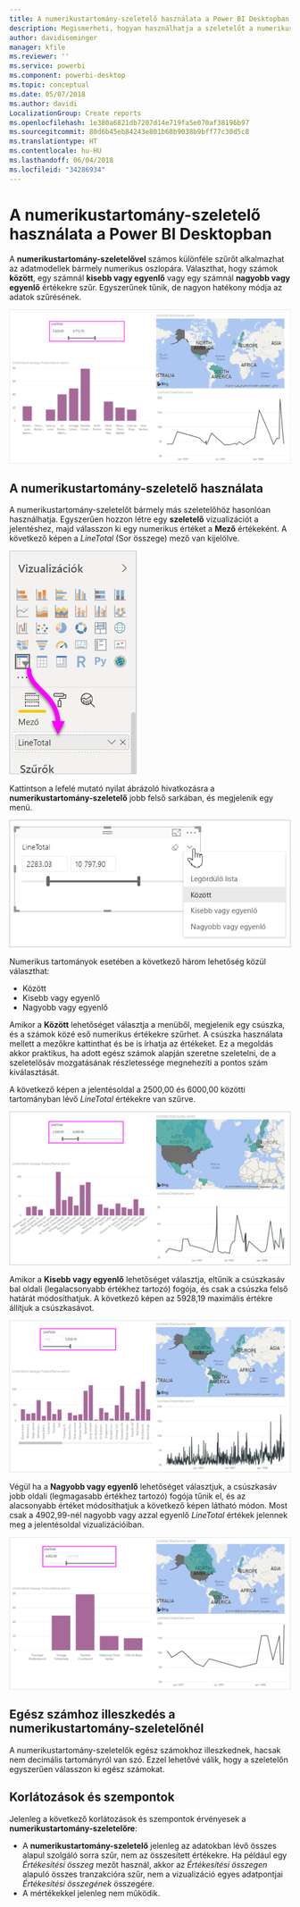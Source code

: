 ```yaml
---
title: A numerikustartomány-szeletelő használata a Power BI Desktopban
description: Megismerheti, hogyan használhatja a szeletelőt a numerikus tartományokra való korlátozásra a Power BI Desktopban
author: davidiseminger
manager: kfile
ms.reviewer: ''
ms.service: powerbi
ms.component: powerbi-desktop
ms.topic: conceptual
ms.date: 05/07/2018
ms.author: davidi
LocalizationGroup: Create reports
ms.openlocfilehash: 1e380a6821db7207d14e719fa5e070af38196b97
ms.sourcegitcommit: 80d6b45eb84243e801b60b9038b9bff77c30d5c8
ms.translationtype: HT
ms.contentlocale: hu-HU
ms.lasthandoff: 06/04/2018
ms.locfileid: "34286934"
---
```

# <a name="use-the-numeric-range-slicer-in-power-bi-desktop"></a>A numerikustartomány-szeletelő használata a Power BI Desktopban
A **numerikustartomány-szeletelővel** számos különféle szűrőt alkalmazhat az adatmodellek bármely numerikus oszlopára. Választhat, hogy számok **között**, egy számnál **kisebb vagy egyenlő** vagy egy számnál **nagyobb vagy egyenlő** értékekre szűr. Egyszerűnek tűnik, de nagyon hatékony módja az adatok szűrésének.

![Vizualizáció numerikustartomány-szeletelővel](media/desktop-slicer-numeric-range/desktop-slicer-numeric-range-0.png)

## <a name="using-the-numeric-range-slicer"></a>A numerikustartomány-szeletelő használata
A numerikustartomány-szeletelőt bármely más szeletelőhöz hasonlóan használhatja. Egyszerűen hozzon létre egy **szeletelő** vizualizációt a jelentéshez, majd válasszon ki egy numerikus értéket a **Mező** értékeként. A következő képen a *LineTotal* (Sor összege) mező van kijelölve.

![Numerikustartomány-szeletelő létrehozása](media/desktop-slicer-numeric-range/desktop-slicer-numeric-range-1-create.png)

Kattintson a lefelé mutató nyilat ábrázoló hivatkozásra a **numerikustartomány-szeletelő** jobb felső sarkában, és megjelenik egy menü.

![A numerikustartomány-szeletelő menüje](media/desktop-slicer-numeric-range/desktop-slicer-numeric-range-2-between.png)

Numerikus tartományok esetében a következő három lehetőség közül választhat:

* Között
* Kisebb vagy egyenlő
* Nagyobb vagy egyenlő

Amikor a **Között** lehetőséget választja a menüből, megjelenik egy csúszka, és a számok közé eső numerikus értékekre szűrhet. A csúszka használata mellett a mezőkre kattinthat és be is írhatja az értékeket. Ez a megoldás akkor praktikus, ha adott egész számok alapján szeretne szeletelni, de a szeletelősáv mozgatásának részletessége megnehezíti a pontos szám kiválasztását.

A következő képen a jelentésoldal a 2500,00 és 6000,00 közötti tartományban lévő *LineTotal* értékekre van szűrve.

![Numerikustartomány-szeletelő a Két érték között beállítással](media/desktop-slicer-numeric-range/desktop-slicer-numeric-range-3-between-range.png)

Amikor a **Kisebb vagy egyenlő** lehetőséget választja, eltűnik a csúszkasáv bal oldali (legalacsonyabb értékhez tartozó) fogója, és csak a csúszka felső határát módosíthatjuk. A következő képen az 5928,19 maximális értékre állítjuk a csúszkasávot.

![Numerikustartomány-szeletelő a Kisebb, mint beállítással](media/desktop-slicer-numeric-range/desktop-slicer-numeric-range-4-less-than.png)

Végül ha a **Nagyobb vagy egyenlő** lehetőséget választjuk, a csúszkasáv jobb oldali (legmagasabb értékhez tartozó) fogója tűnik el, és az alacsonyabb értéket módosíthatjuk a következő képen látható módon. Most csak a 4902,99-nél nagyobb vagy azzal egyenlő *LineTotal* értékek jelennek meg a jelentésoldal vizualizációiban.

![Numerikustartomány-szeletelő a Nagyobb, mint beállítással](media/desktop-slicer-numeric-range/desktop-slicer-numeric-range-5-greater-than.png)

## <a name="snap-to-whole-numbers-with-the-numeric-range-slicer"></a>Egész számhoz illeszkedés a numerikustartomány-szeletelőnél

A numerikustartomány-szeletelők egész számokhoz illeszkednek, hacsak nem decimális tartományról van szó. Ezzel lehetővé válik, hogy a szeletelőn egyszerűen válasszon ki egész számokat. 


## <a name="limitations-and-considerations"></a>Korlátozások és szempontok
Jelenleg a következő korlátozások és szempontok érvényesek a **numerikustartomány-szeletelőre**:

* A **numerikustartomány-szeletelő** jelenleg az adatokban lévő összes alapul szolgáló sorra szűr, nem az összesített értékekre. Ha például egy *Értékesítési összeg* mezőt használ, akkor az *Értékesítési összegen* alapuló összes tranzakcióra szűr, nem a vizualizáció egyes adatpontjai *Értékesítési összegének* összegére.
* A mértékekkel jelenleg nem működik.
